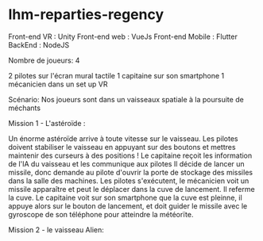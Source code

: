 # Ihm-reparties-regency

Front-end VR : Unity
Front-end web : VueJs
Front-end Mobile : Flutter
BackEnd : NodeJS  



Nombre de joueurs: 4

2 pilotes sur l'écran mural tactile 
1 capitaine sur son smartphone
1 mécanicien dans un set up VR

Scénario:
Nos joueurs sont dans un vaisseaux spatiale à la poursuite de méchants

Mission 1 - L'astéroïde :

Un énorme astéroïde arrive à toute vitesse sur le vaisseau.
Les pilotes doivent stabiliser le vaisseau en appuyant sur des boutons et mettres maintenir des curseurs à des positions !
Le capitaine reçoit les information de l'IA du vaisseau et les communique aux pilotes
Il décide de lancer un missile, donc demande au pilote d'ouvrir la porte de stockage des missiles dans la salle des machines.
Les pilotes s'exécutent, le mécanicien voit un missile apparaître et peut le déplacer dans la cuve de lancement. Il referme la cuve.
Le capitaine voit sur son smartphone que la cuve est pleinne, il appuye alors sur le bouton de lancement, et doit guider le missile
avec le gyroscope de son téléphone pour atteindre la météorïte.

Mission 2 - le vaisseau Alien:
